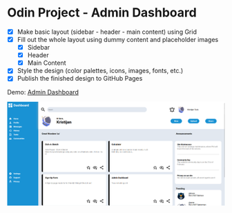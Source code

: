 # Odin Project - Admin Dashboard

- [X] Make basic layout (sidebar - header - main content) using Grid
- [X] Fill out the whole layout using dummy content and placeholder images
  - [X] Sidebar
  - [X] Header
  - [X] Main Content
- [X] Style the design (color palettes, icons, images, fonts, etc.)
- [X] Publish the finished design to GitHub Pages

Demo: [Admin Dashboard](https://kristijanturic.github.io/odin-admin-dashboard/)

![Admin Dashboard Preview](preview.png)